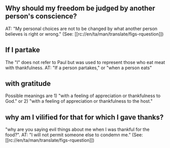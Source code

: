 ## Why should my freedom be judged by another person's conscience? ##

AT: "My personal choices are not to be changed by what another person believes is right or wrong." (See: [[rc://en/ta/man/translate/figs-rquestion]])

## If I partake ##

The "I" does not refer to Paul but was used to represent those who eat meat with thankfulness. AT: "If a person partakes," or "when a person eats"

## with gratitude ##

Possible meanings are 1) "with a feeling of appreciation or thankfulness to God." or 2) "with a feeling of appreciation or thankfulness to the host."

## why am I vilified for that for which I gave thanks? ##

"why are you saying evil things about me when I was thankful for the food?".  AT: "I will not permit someone else to condemn me." (See: [[rc://en/ta/man/translate/figs-rquestion]])